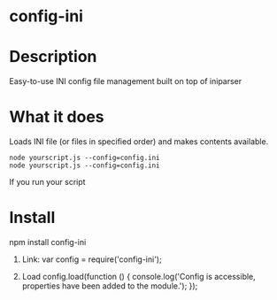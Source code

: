 config-ini
==========

# Description
Easy-to-use INI config file management built on top of iniparser

# What it does
Loads INI file (or files in specified order) and makes contents available.


    node yourscript.js --config=config.ini
    node yourscript.js --config=config.ini

If you run your script

# Install
npm install config-ini


1. Link:
var config = require('config-ini');

2. Load 
config.load(function () {
  console.log('Config is accessible, properties have been added to the module.');
});

